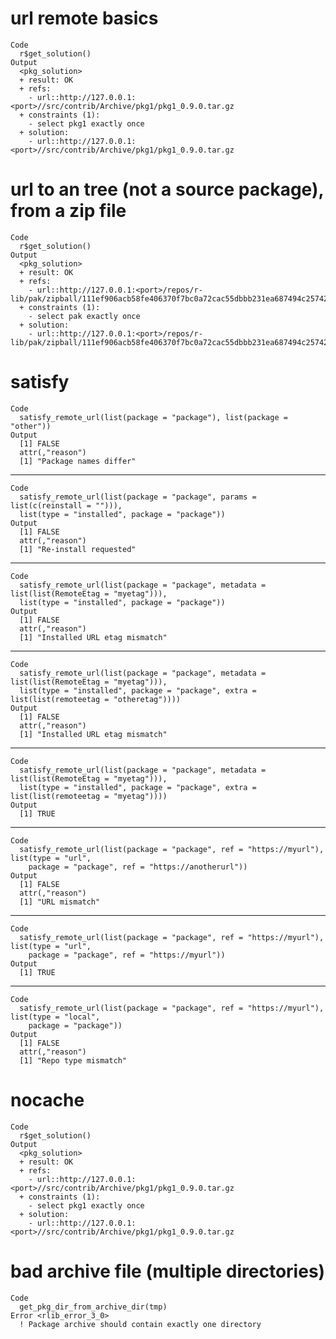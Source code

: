 # url remote basics

    Code
      r$get_solution()
    Output
      <pkg_solution>
      + result: OK
      + refs:
        - url::http://127.0.0.1:<port>//src/contrib/Archive/pkg1/pkg1_0.9.0.tar.gz
      + constraints (1):
        - select pkg1 exactly once
      + solution:
        - url::http://127.0.0.1:<port>//src/contrib/Archive/pkg1/pkg1_0.9.0.tar.gz

# url to an tree (not a source package), from a zip file

    Code
      r$get_solution()
    Output
      <pkg_solution>
      + result: OK
      + refs:
        - url::http://127.0.0.1:<port>/repos/r-lib/pak/zipball/111ef906acb58fe406370f7bc0a72cac55dbbb231ea687494c25742ca521255a
      + constraints (1):
        - select pak exactly once
      + solution:
        - url::http://127.0.0.1:<port>/repos/r-lib/pak/zipball/111ef906acb58fe406370f7bc0a72cac55dbbb231ea687494c25742ca521255a

# satisfy

    Code
      satisfy_remote_url(list(package = "package"), list(package = "other"))
    Output
      [1] FALSE
      attr(,"reason")
      [1] "Package names differ"

---

    Code
      satisfy_remote_url(list(package = "package", params = list(c(reinstall = ""))),
      list(type = "installed", package = "package"))
    Output
      [1] FALSE
      attr(,"reason")
      [1] "Re-install requested"

---

    Code
      satisfy_remote_url(list(package = "package", metadata = list(list(RemoteEtag = "myetag"))),
      list(type = "installed", package = "package"))
    Output
      [1] FALSE
      attr(,"reason")
      [1] "Installed URL etag mismatch"

---

    Code
      satisfy_remote_url(list(package = "package", metadata = list(list(RemoteEtag = "myetag"))),
      list(type = "installed", package = "package", extra = list(list(remoteetag = "otheretag"))))
    Output
      [1] FALSE
      attr(,"reason")
      [1] "Installed URL etag mismatch"

---

    Code
      satisfy_remote_url(list(package = "package", metadata = list(list(RemoteEtag = "myetag"))),
      list(type = "installed", package = "package", extra = list(list(remoteetag = "myetag"))))
    Output
      [1] TRUE

---

    Code
      satisfy_remote_url(list(package = "package", ref = "https://myurl"), list(type = "url",
        package = "package", ref = "https://anotherurl"))
    Output
      [1] FALSE
      attr(,"reason")
      [1] "URL mismatch"

---

    Code
      satisfy_remote_url(list(package = "package", ref = "https://myurl"), list(type = "url",
        package = "package", ref = "https://myurl"))
    Output
      [1] TRUE

---

    Code
      satisfy_remote_url(list(package = "package", ref = "https://myurl"), list(type = "local",
        package = "package"))
    Output
      [1] FALSE
      attr(,"reason")
      [1] "Repo type mismatch"

# nocache

    Code
      r$get_solution()
    Output
      <pkg_solution>
      + result: OK
      + refs:
        - url::http://127.0.0.1:<port>//src/contrib/Archive/pkg1/pkg1_0.9.0.tar.gz
      + constraints (1):
        - select pkg1 exactly once
      + solution:
        - url::http://127.0.0.1:<port>//src/contrib/Archive/pkg1/pkg1_0.9.0.tar.gz

# bad archive file (multiple directories)

    Code
      get_pkg_dir_from_archive_dir(tmp)
    Error <rlib_error_3_0>
      ! Package archive should contain exactly one directory

